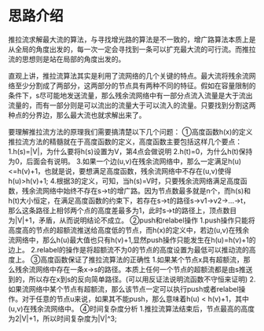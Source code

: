 # 思路介绍
推拉流求解最大流的算法，与寻找增光路的算法是不一致的，增广路算法本质上是从全局的角度出发的，每一次一定会寻找到一条可以扩充最大流的可行流。而推拉流的思想则是站在局部的角度出发的。

直观上讲，推拉流算法其实是利用了流网络的几个关键的特点。最大流将残余流网络至少分割成了两部分，这两部分的节点具有两种不同的特征。假如在容量限制的条件下，s尽可能地发送流量，那么残余流网络中有一部分点流入流量是大于流出流量的，而有一部分则是可以流出的流量大于可以流入的流量。只要找到分割这两种点的分界边，那么最大流也就求解出来了。

要理解推拉流方法的原理我们需要搞清楚以下几个问题：
①高度函数h(x)的定义
    推拉流方法的精髓就在于高度函数的定义，高度函数主要包括这样几个要点：
    1.h(s)=|V|，为什么要将h(s)设置为V，第4点会做说明
    2.h(t)=0，为什么h(t)保持为0，后面会有说明。
    3.如果一个边(u,v)在残余流网络中，那么一定满足h(u)<=h(v)+1，也就是说，要想满足高度函数，残余流网络中不存在(u,v)使得h(u)>h(v)+1;
    4.根据3的定义，可知，当h(s)=V时，只要残余流网络满足高度函数，残余流网络中始终不存在s->t的增广路。因为节点数最多就是n个，而h(s)和h(t)大小恒定，在满足高度函数的约束下，若存在s->t的路径s->v1->v2->...->t，那么这条路径上相邻两个点的高度差最多为1，此时s->t的路径上，顶点数目为|V|+1，矛盾，从而说明结论不成立。
②push和relabel操作
    1.push操作只能将高度高的节点的超额流推送给高度低的节点，而h(x)的定义中，若边(u,v)在残余流网络中，那么h(u)最大值也只有h(v)+1,显然push操作只能发生在h(u)=h(v)+1的边上。
    2.relabel的操作是将超额流不为0的节点的高度设置为最低可以推动流的高度上。
③高度函数保证了推拉流算法的正确性
    1.如果某个节点x具有超额流，那么残余流网络中存在一条x->s的路径。本质上任何一个节点的超额流都是由s推送到的，所以存在x到s的反向简单路径。(可以用反证法说明流函数不守恒来证明)
    2.如果流网络中某个节点有超额流，那么该节点一定可以执行push或者relabel操作。对于任意的节点u来说，如果其不能push，那么意味着h(u) < h(v)+1，其中(u,v)在残余流网络中。
④时间复杂度分析
    1.推拉流算法结束后，节点最高的高度为2|V|+1，所以时间复杂度为|V|^3;